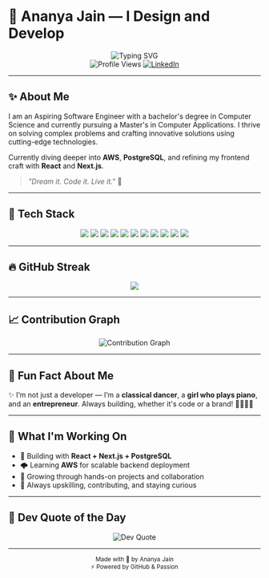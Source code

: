# 🚀 Ananya Jain — I Design and Develop

<div align="center">
  <img src="https://readme-typing-svg.herokuapp.com?font=Fira+Code&weight=500&size=28&pause=1000&color=6366F1&center=true&vCenter=true&width=435&lines=Hi+%F0%9F%91%8B%2C+I'm+Ananya+Jain;Tech+Enthusiast+%F0%9F%92%BB;Creative+Thinker+%F0%9F%A7%91%E2%80%8D%F0%9F%92%BB" alt="Typing SVG" />
</div>

<div align="center">
  <img src="https://komarev.com/ghpvc/?username=jananya25&style=flat-square&color=6366F1" alt="Profile Views" />
  <a href="https://linkedin.com/in/ananyajain11">
    <img src="https://img.shields.io/badge/LinkedIn-Ananya%20Jain-blue?style=flat-square&logo=linkedin&logoColor=white" alt="LinkedIn" />
  </a>
</div>

---

## ✨ About Me

I am an Aspiring Software Engineer with a bachelor's degree in Computer Science and currently pursuing a Master's in Computer Applications. I thrive on solving complex problems and crafting innovative solutions using cutting-edge technologies.

Currently diving deeper into **AWS**, **PostgreSQL**, and refining my frontend craft with **React** and **Next.js**.

> _"Dream it. Code it. Live it."_ 💫

---

## 🚀 Tech Stack

<p align="center">
  <img src="https://img.shields.io/badge/Java-ED8B00?style=for-the-badge&logo=openjdk&logoColor=white">
  <img src="https://img.shields.io/badge/React-%2320232a.svg?style=for-the-badge&logo=react&logoColor=%2361DAFB">
  <img src="https://img.shields.io/badge/Next.js-000000.svg?style=for-the-badge&logo=next.js&logoColor=white">
  <img src="https://img.shields.io/badge/TailwindCSS-%2338B2AC.svg?style=for-the-badge&logo=tailwind-css&logoColor=white">
  <img src="https://img.shields.io/badge/PostgreSQL-316192.svg?style=for-the-badge&logo=postgresql&logoColor=white">
  <img src="https://img.shields.io/badge/MongoDB-%234ea94b.svg?style=for-the-badge&logo=mongodb&logoColor=white">
  <img src="https://img.shields.io/badge/MySQL-4479A1.svg?style=for-the-badge&logo=mysql&logoColor=white">
  <img src="https://img.shields.io/badge/AWS-FF9900.svg?style=for-the-badge&logo=amazon-aws&logoColor=white">
  <img src="https://img.shields.io/badge/Firebase-%23039BE5.svg?style=for-the-badge&logo=firebase">
  <img src="https://img.shields.io/badge/Vercel-000000.svg?style=for-the-badge&logo=vercel&logoColor=white">
  <img src="https://img.shields.io/badge/Git-F05032.svg?style=for-the-badge&logo=git&logoColor=white">
</p>


---

## 🔥 GitHub Streak

<p align="center">
  <img src="https://streak-stats.demolab.com/?user=jananya25&theme=radical&hide_border=false&background=0D1117&ring=6366F1&currStreakLabel=ffffff&fire=FF9A00" />
</p>

---

## 📈 Contribution Graph

<div align="center">
  <img src="https://github-readme-activity-graph.vercel.app/graph?username=jananya25&theme=react-dark&hide_border=true&area=true&color=6366F1&line=6366F1&point=FFFFFF" alt="Contribution Graph" />
</div>

---

## 🎨 Fun Fact About Me

✨ I’m not just a developer — I’m a **classical dancer**, a **girl who plays piano**, and an **entrepreneur**. Always building, whether it's code or a brand! 💃👜👩‍💻

---

## 🎯 What I'm Working On

- 🚀 Building with **React + Next.js + PostgreSQL**
- 🌩️ Learning **AWS** for scalable backend deployment
- 💼 Growing through hands-on projects and collaboration
- 🧠 Always upskilling, contributing, and staying curious

---

## 💬 Dev Quote of the Day

<div align="center">
  <img src="https://quotes-github-readme.vercel.app/api?type=horizontal&theme=radical" alt="Dev Quote" />
</div>

---

<div align="center">
  <sub>Made with 💖 by Ananya Jain</sub>  
  <br>
  <sub>⚡ Powered by GitHub & Passion</sub>
</div>
